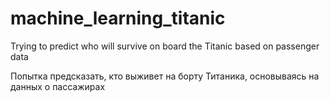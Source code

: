 # machine_learning_titanic

Trying to predict who will survive on board the Titanic based on passenger data

Попытка предсказать, кто выживет на борту Титаника, основываясь на данных о пассажирах
